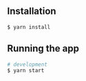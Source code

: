 
## Installation

```bash
$ yarn install
```

## Running the app

```bash
# development
$ yarn start
```
